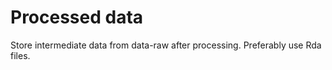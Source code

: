 # Processed data

Store intermediate data from data-raw after processing. Preferably use Rda files.
